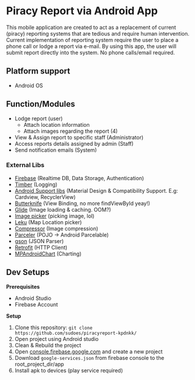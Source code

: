# Piracy Report via Android App
This mobile application are created to act as a replacement of current (piracy) reporting systems that are 
tedious and require human intervention. Current implementation of reporting system require the user to place a
phone call or lodge a report via e-mail. By using this app, the user will submit report directly into the system. No phone calls/email
required.

## Platform support
- Android OS

## Function/Modules
- Lodge report (user)
  - Attach location information
  - Attach images regarding the report (4)
- View & Assign report to specific staff (Administrator)
- Access reports details assigned by admin (Staff)
- Send notification emails (System)

### External Libs
- [Firebase](https://firebase.google.com/) (Realtime DB, Data Storage, Authentication)
- [Timber](https://github.com/JakeWharton/timber) (Logging)
- [Android Support libs](https://developer.android.com/topic/libraries/support-library/index.html) (Material Design & Compatibility Support. E.g: Cardview, RecyclerView)
- [Butterknife](http://jakewharton.github.io/butterknife/) (View Binding, no more findViewById yeay!)
- [Glide](https://github.com/bumptech/glide) (Image loading & caching. OOM?)
- [Image picker](https://github.com/esafirm/android-image-picker) (picking image, lol)
- [Leku](https://github.com/SchibstedSpain/Leku) (Map Location picker)
- [Compressor](https://github.com/zetbaitsu/Compressor) (Image compression)
- [Parceler](http://parceler.org/) (POJO -> Android Parcelable)
- [gson](https://github.com/google/gson) (JSON Parser)
- [Retrofit](http://square.github.io/retrofit/) (HTTP Client)
- [MPAndroidChart](https://github.com/PhilJay/MPAndroidChart) (Charting)

## Dev Setups
**Prerequisites**
- Android Studio
- Firebase Account

**Setup**
1. Clone this repository: `git clone https://github.com/sudoes/piracyreport-kpdnkk/`
2. Open project using Android studio
3. Clean & Rebuild the project
4. Open [console.firebase.google.com](https://console.firebase.google.com/) and create a new project
5. Download `google-services.json` from firebase console to the root_project_dir/app
6. Install apk to devices (play service required)
